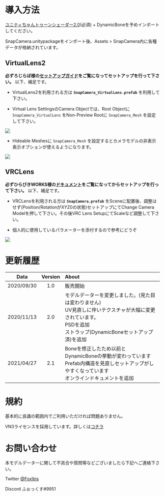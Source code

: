 # 導入方法

[ユニティちゃんトゥーンシェーダー2.0](https://unity-chan.com/download/releaseNote.php?id=UTS2_0)(必須) + DynamicBoneを予めインポートしてください。

SnapCamera.unitypackageをインポート後、Assets > SnapCamera内に各種データが格納されています。


## VirtualLens2

__必ずろじらぼ様の[セットアップガイド](http://static.logicmachine.jp/vlens2/docs/setup/)をご覧になってセットアップを行って下さい。__ 以下、補足です。

- VirtualLens2を利用される方は __`SnapCamera_VirtualLens.prefab`__ を利用して下さい。

- Virtual Lens SettingsのCamera Objectでは、Root Objectに `SnapCamera_VirtualLens` をNon-Preview Rootに `SnapCamera_Mesh` を設定して下さい。

![](https://raw.githubusercontent.com/foxibis/snapcamera-docs/master/images/SC-manual_02.png)

- Hideable Meshesに `SnapCamera_Mesh` を設定するとカメラモデルの非表示表示オプションが使えるようになります。

![](https://github.com/foxibis/snapcamera-docs/blob/master/images/SC-manual_04.png?raw=true)

## VRCLens

__必ずひらびきWORKS様の[ドキュメント](https://docs.google.com/document/d/1YqKdZEr36GMuExzHze7eIEDZYBVd_6fJsRASOPaRFUc/edit?usp=sharing)をご覧になってからセットアップを行って下さい。__ 以下、補足です。

- VRCLensを利用される方は __`SnapCamera.prefab`__ をSceneに配置後、調整はせず(Position/RotationがXYZ0の状態)セットアップにてChange Camera Modelを押して下さい。その後VRC Lens SetupにてScaleなど調整して下さい。

- 個人的に使用しているパラメーターを添付するので参考にどうぞ

![](https://github.com/foxibis/snapcamera-docs/blob/master/images/SC-manual_03.png?raw=true)
# 更新履歴

| Data       | Version | About   |
|:----------:|:-------:|:--------|
| 2020/09/30 | 1.0     | 販売開始 |
| 2020/11/13 | 2.0     | モデルデーターを変更しました。(見た目は変わりません) <br> UV見直しに伴いテクスチャが大幅に変更されています。 <br> PSDを追加 <br> ストラップ(DynamicBoneセットアップ済)を追加 |
| 2021/04/27 | 2.1     | Boneを修正したため以前とDynamicBoneの挙動が変わっています <br> Prefab内構造を見直しセットアップがしやすくなっています <br> オンラインドキュメントを追加 |

# 規約

基本的に良識の範囲内でご利用いただければ問題ありません。

VN3ライセンスを採用しています。詳しくは[コチラ](https://drive.google.com/file/d/17SH3o9QpT2s8uz86N5zk5N1bJwi0FS5h/view?usp=sharing)


# お問い合わせ

本モデルデーターに関して不具合や質問等などございましたら下記へご連絡下さい。

Twitter [@FoxIbis](https://twitter.com/foxibis)

Discord ふぉっくす#9951
